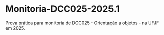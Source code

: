 # Monitoria-DCC025-2025.1
Prova prática para monitoria de DCC025 - Orientação a objetos - na UFJF em 2025.
